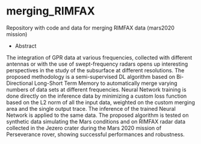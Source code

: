 # merging_RIMFAX
Repository with code and data for merging RIMFAX data (mars2020 mission)

- Abstract

The integration of GPR data at various frequencies, collected with different antennas or with the use of swept-frequency radars opens up interesting perspectives in the study of the subsurface at different resolutions. The proposed methodology is a semi-supervised DL algorithm based on Bi-Directional Long-Short Term Memory to automatically merge varying numbers of data sets at different frequencies. Neural Network training is done directly on the inference data by minimizing a custom loss function based on the L2 norm of all the input data, weighted on the custom merging area and the single output trace. The inference of the trained Neural Network is applied to the same data. The proposed algorithm is tested on synthetic data simulating the Mars conditions and on RIMFAX radar data collected in the Jezero crater during the Mars 2020 mission of Perseverance rover, showing successful performances and robustness. 
